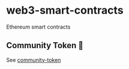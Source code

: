 # web3-smart-contracts

Ethereum smart contracts

## Community Token 💎

See [community-token](community-token)
